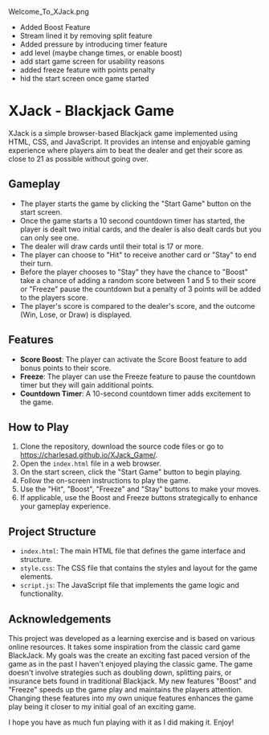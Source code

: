 Welcome_To_XJack.png

- Added Boost Feature
- Stream lined it by removing split feature
- Added pressure by introducing timer feature
- add level (maybe change times, or enable boost)
- add start game screen for usability reasons
- added freeze feature with points penalty
- hid the start screen once game started


# XJack - Blackjack Game

XJack is a simple browser-based Blackjack game implemented using HTML, CSS, and JavaScript. It provides an intense and enjoyable gaming experience where players aim to beat the dealer and get their score as close to 21 as possible without going over.

## Gameplay

- The player starts the game by clicking the "Start Game" button on the start screen.
- Once the game starts a 10 second countdown timer has started, the player is dealt two initial cards, and the dealer is also dealt cards but you can only see one.
- The dealer will draw cards until their total is 17 or more.
- The player can choose to "Hit" to receive another card or "Stay" to end their turn.
- Before the player chooses to "Stay" they have the chance to "Boost" take a chance of adding a random score between 1 and 5 to their score or "Freeze" pause the countdown but a penalty of 3 points will be added to the players score.
- The player's score is compared to the dealer's score, and the outcome (Win, Lose, or Draw) is displayed.


## Features

- **Score Boost**: The player can activate the Score Boost feature to add bonus points to their score.
- **Freeze**: The player can use the Freeze feature to pause the countdown timer but they will gain additional points.
- **Countdown Timer**: A 10-second countdown timer adds excitement to the game.


## How to Play

1. Clone the repository, download the source code files or go to https://charlesad.github.io/XJack_Game/.
2. Open the `index.html` file in a web browser.
3. On the start screen, click the "Start Game" button to begin playing.
5. Follow the on-screen instructions to play the game.
6. Use the "Hit", "Boost", "Freeze" and "Stay" buttons to make your moves.
7. If applicable, use the Boost and Freeze buttons strategically to enhance your gameplay experience.

## Project Structure

- `index.html`: The main HTML file that defines the game interface and structure.
- `style.css`: The CSS file that contains the styles and layout for the game elements.
- `script.js`: The JavaScript file that implements the game logic and functionality.

## Acknowledgements

This project was developed as a learning exercise and is based on various online resources. It takes some inspiration from the classic card game BlackJack. My goals was the create an exciting fast paced version of the game as in the past I haven't enjoyed playing the classic game. The game doesn't involve strategies such as doubling down, splitting pairs, or insurance bets found in traditional Blackjack. My new features "Boost" and "Freeze" speeds up the game play and maintains the players attention. Changing these features into my own unique features enhances the game play being it closer to my initial goal of an exciting game. 




I hope you have as much fun playing with it as I did making it. Enjoy! 




